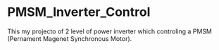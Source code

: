 # PMSM_Inverter_Control

This my projecto of 2 level of power inverter which controling a PMSM (Pernament Magenet Synchronous Motor). 
